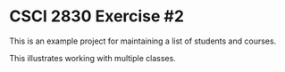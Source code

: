 # CSCI 2830 Exercise #2
This is an example project for maintaining a list of students and courses.

This illustrates working with multiple classes.

